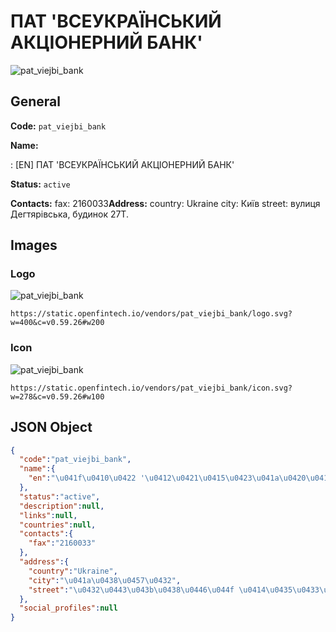
# ПАТ 'ВСЕУКРАЇНСЬКИЙ АКЦІОНЕРНИЙ БАНК' 
![pat_viejbi_bank](https://static.openfintech.io/vendors/pat_viejbi_bank/logo.svg?w=400&c=v0.59.26#w200)  

## General 
 
**Code:** `pat_viejbi_bank` 
 
**Name:** 
 
:	[EN] ПАТ 'ВСЕУКРАЇНСЬКИЙ АКЦІОНЕРНИЙ БАНК' 
 
**Status:** `active` 
 
**Contacts:** 
fax: 2160033**Address:** 
country: Ukraine 
city: Київ 
street: вулиця Дегтярівська, будинок 27Т. 

## Images 

### Logo 
 
![pat_viejbi_bank](https://static.openfintech.io/vendors/pat_viejbi_bank/logo.svg?w=400&c=v0.59.26#w200)  

```
https://static.openfintech.io/vendors/pat_viejbi_bank/logo.svg?w=400&c=v0.59.26#w200
```  

### Icon 
 
![pat_viejbi_bank](https://static.openfintech.io/vendors/pat_viejbi_bank/icon.svg?w=278&c=v0.59.26#w100)  

```
https://static.openfintech.io/vendors/pat_viejbi_bank/icon.svg?w=278&c=v0.59.26#w100
```  

## JSON Object 

```json
{
  "code":"pat_viejbi_bank",
  "name":{
    "en":"\u041f\u0410\u0422 '\u0412\u0421\u0415\u0423\u041a\u0420\u0410\u0407\u041d\u0421\u042c\u041a\u0418\u0419 \u0410\u041a\u0426\u0406\u041e\u041d\u0415\u0420\u041d\u0418\u0419 \u0411\u0410\u041d\u041a'"
  },
  "status":"active",
  "description":null,
  "links":null,
  "countries":null,
  "contacts":{
    "fax":"2160033"
  },
  "address":{
    "country":"Ukraine",
    "city":"\u041a\u0438\u0457\u0432",
    "street":"\u0432\u0443\u043b\u0438\u0446\u044f \u0414\u0435\u0433\u0442\u044f\u0440\u0456\u0432\u0441\u044c\u043a\u0430, \u0431\u0443\u0434\u0438\u043d\u043e\u043a 27\u0422."
  },
  "social_profiles":null
}
```  
